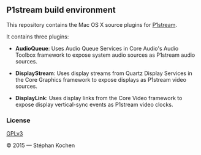 ## P1stream build environment

This repository contains the Mac OS X source plugins for [P1stream].

It contains three plugins:

 - **AudioQueue**: Uses Audio Queue Services in Core Audio's Audio Toolbox
   framework to expose system audio sources as P1stream audio sources.

 - **DisplayStream**: Uses display streams from Quartz Display Services in the
   Core Graphics framework to expose displays as P1stream video sources.

 - **DisplayLink**: Uses display links from the Core Video framework to expose
   display vertical-sync events as P1stream video clocks.

 [P1stream]: https://github.com/p1stream/p1stream

### License

[GPLv3](LICENSE)

© 2015  — Stéphan Kochen
